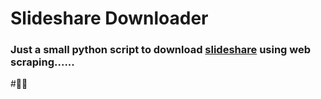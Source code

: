 # Slideshare Downloader

### Just a small python script to download <a href="https://www.slideshare.net/">slideshare</a> using web scraping......

#👍🏻
